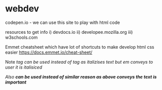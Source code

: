 # webdev
codepen.io - we can use this site to play with html code

resources to get info
i) devdocs.io
ii) developee.mozilla.org
iii) w3schools.com

Emmet cheatsheet which have lot of shortcuts to make develop html css easier
https://docs.emmet.io/cheat-sheet/


Note <em> tag can be used instead of <i> tag as <i> italizises text but em conveys to user it is italisiced
  
Also <strong> can be used instead of <b> similar reason as above <strong> conveys the text is important
